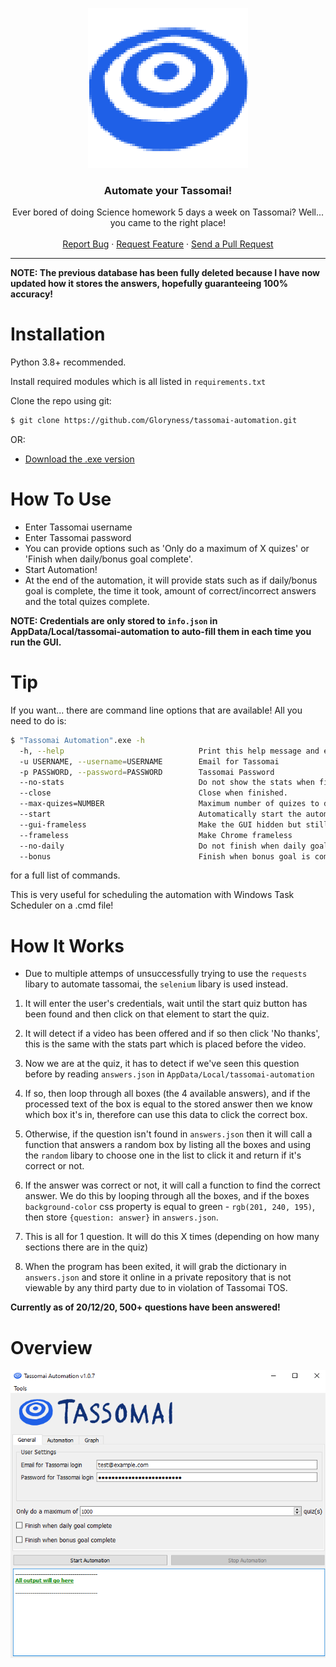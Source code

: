 <p align="center">
  <a><img src="src/images/logo.png"</a>
  <h3 align="center">Automate your Tassomai!</h3>
  <p align="center">
    Ever bored of doing Science homework 5 days a week on Tassomai? Well... you came to the right place!
    <br />
    <br />
    <a href="https://github.com/Gloryness/tassomai-automation/issues">Report Bug</a>
    ·
    <a href="https://github.com/Gloryness/tassomai-automation/issues">Request Feature</a>
    ·
    <a href="https://github.com/Gloryness/tassomai-automation/pulls">Send a Pull Request</a>
  </p>
</p>
  
----------------------
**NOTE: The previous database has been fully deleted because I have now updated how it stores the answers, hopefully guaranteeing 100% accuracy!**

# Installation

Python 3.8+ recommended.

Install required modules which is all listed in `requirements.txt`

Clone the repo using git:
```bash
$ git clone https://github.com/Gloryness/tassomai-automation.git
```
OR:
- <a href="https://github.com/Gloryness/tassomai-automation/raw/master/exe/Tassomai%20Automation.zip">Download the .exe version</a>

# How To Use
- Enter Tassomai username
- Enter Tassomai password
- You can provide options such as 'Only do a maximum of X quizes' or 'Finish when daily/bonus goal complete'.
- Start Automation!
- At the end of the automation, it will provide stats such as if daily/bonus goal is complete, the time it took, amount of correct/incorrect answers and the total quizes complete.

**NOTE: Credentials are only stored to `info.json` in AppData/Local/tassomai-automation to auto-fill them in each time you run the GUI.**

# Tip
If you want... there are command line options that are available!
All you need to do is:
```bash
$ "Tassomai Automation".exe -h
  -h, --help                              Print this help message and exit
  -u USERNAME, --username=USERNAME        Email for Tassomai
  -p PASSWORD, --password=PASSWORD        Tassomai Password
  --no-stats                              Do not show the stats when finished.
  --close                                 Close when finished.
  --max-quizes=NUMBER                     Maximum number of quizes to do
  --start                                 Automatically start the automation
  --gui-frameless                         Make the GUI hidden but still runs in the background.
  --frameless                             Make Chrome frameless
  --no-daily                              Do not finish when daily goal is complete.
  --bonus                                 Finish when bonus goal is complete.
```
for a full list of commands.

This is very useful for scheduling the automation with Windows Task Scheduler on a .cmd file!

# How It Works
- Due to multiple attemps of unsuccessfully trying to use the `requests` libary to automate tassomai, the `selenium` libary is used instead.

1. It will enter the user's credentials, wait until the start quiz button has been found and then click on that element to start the quiz.

2. It will detect if a video has been offered and if so then click 'No thanks', this is the same with the stats part which is placed before the video.

3. Now we are at the quiz, it has to detect if we've seen this question before by reading `answers.json` in `AppData/Local/tassomai-automation`

4. If so, then loop through all boxes  (the 4 available answers), and if the processed text of the box is equal to the stored answer then we know which box it's in, therefore can use this data to click the correct box.

5. Otherwise, if the question isn't found in `answers.json` then it will call a function that answers a random box by listing all the boxes and using the `random` libary to choose one in the list to click it and return if it's correct or not.

6. If the answer was correct or not, it will call a function to find the correct answer. We do this by looping through all the boxes, and if the boxes `background-color` css property is equal to green - `rgb(201, 240, 195)`, then store `{question: answer}` in `answers.json`.

7. This is all for 1 question. It will do this X times (depending on how many sections there are in the quiz)

8. When the program has been exited, it will grab the dictionary in `answers.json` and store it online in a private repository that is not viewable by any third party due to in violation of Tassomai TOS.

**Currently as of 20/12/20, 500+ questions have been answered!**

# Overview
<img src="src/images/Tassomai Automation.png">
